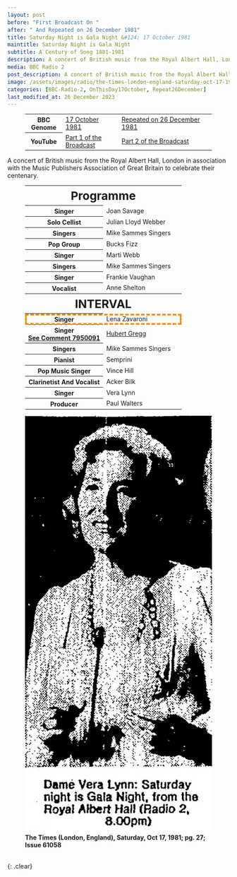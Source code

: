 ```yaml
---
layout: post
before: "First Broadcast On "
after: " And Repeated on 26 December 1981"
title: Saturday Night is Gala Night &#124; 17 October 1981
maintitle: Saturday Night is Gala Night
subtitle: A Century of Song 1881-1981
description: A concert of British music from the Royal Albert Hall, London in association with the Music Publishers Association of Great Britain to celebrate their centenary.
media: BBC Radio 2
post_description: A concert of British music from the Royal Albert Hall, London in association with the Music Publishers Association of Great Britain to celebrate their centenary.
image: /assets/images/radio/the-times-london-england-saturday-oct-17-1981-pg-27-issue.jpg
categories: [BBC-Radio-2, OnThisDay17October, Repeat26December]
last_modified_at: 26 December 2023
---
```


<figure class="fig3">
<table>
<tr>
<th colspan="3" style="width:20%;">BBC Genome</th>
<td style="width:30%;"><a class="external-link" href="https://genome.ch.bbc.co.uk/schedules/radio2/1981-10-17#at-20.00">17 October 1981</a></td>
<td style="width:50%;"><a class="external-link" href="https://genome.ch.bbc.co.uk/schedules/radio2/1981-12-26#at-20.00">Repeated on 26 December 1981</a></td>
</tr>
<tr>
<th colspan="3" style="width:20%;">YouTube</th>
<td style="width:30%;"><a class="external-link" href="https://www.youtube.com/watch?v=9I_YxWWujl4?si">Part 1 of the Broadcast</a></td>
<td style="width:50%;"><a class="external-link" href="https://www.youtube.com/watch?v=UblmGfMCl1o">Part 2 of the Broadcast</a></td>
</tr>
</table>
</figure>

A concert of British music from the Royal Albert Hall, London in association with the Music Publishers Association of Great Britain to celebrate their centenary.

<figure class="fig1">
<table>
<tr><th colspan="2" class="h3">Programme</th></tr>
<tr><th class="width">Singer</th><td class="width">Joan Savage</td></tr>
<tr><th>Solo Cellist</th><td>Julian Lloyd Webber</td></tr>
<tr><th>Singers</th><td>Mike Sammes Singers</td></tr>
<tr><th>Pop Group</th><td>Bucks Fizz</td></tr>
<tr><th>Singer</th><td>Marti Webb</td></tr>
<tr><th>Singers</th><td>Mike Sammes Singers</td></tr>
<tr><th>Singer</th><td>Frankie Vaughan</td></tr>
<tr><th>Vocalist</th><td>Anne Shelton</td></tr>
<tr><th colspan="2" class="h3">INTERVAL</th></tr>
<tr style="outline: 4px dashed darkorange; outline-offset: -4px;" id="lz"><th>Singer</th><td>Lena Zavaroni</td></tr>
<tr><th>Singer<br /><a class="external-link" href="https://github.com/FanzOfLenaZavaroni/fanzoflenazavaroni.github.io/discussions/34#discussioncomment-7950091">See Comment 7950091</a></th><td><a class="external-link" href="https://en.wikipedia.org/wiki/Hubert_Gregg">Hubert Gregg</a></td></tr>
<tr><th>Singers</th><td>Mike Sammes Singers</td></tr>
<tr><th>Pianist</th><td>Semprini</td></tr>
<tr><th>Pop Music Singer</th><td>Vince Hill</td></tr>
<tr><th>Clarinetist And Vocalist</th><td>Acker Bilk</td></tr>
<tr><th>Singer</th><td>Vera Lynn</td></tr>
<tr><th>Producer</th><td>Paul Walters</td></tr>
</table>
</figure>

<figure class="fig2">
<img src="/assets/images/radio/the-times-london-england-saturday-oct-17-1981-pg-27-issue.jpg" class="full-width">
<figcaption>
<strong>The Times (London, England), Saturday, Oct 17, 1981; pg. 27; Issue 61058</strong>
</figcaption>
</figure>

<br />{: .clear}

<style>
.h3 {font-size: 26px; text-align:center;}
.width {width:50%;}
</style>
